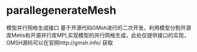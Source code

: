 # parallegenerateMesh
模型并行网格生成接口
基于开源代码GMsh进行的二次开发，利用模型分割开源库Metis和开源并行库MPI,实现模型的并行网格生成，此处仅提供接口的实现，GMSH源码可以在官网http://gmsh.info/ 获取
